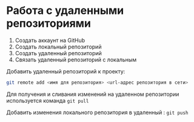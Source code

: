 # **Работа с удаленными репозиториями**

1. Создать аккаунт на GitHub
2. Создать локальный репозиторий
3. Создать удаленный репозиторий
4. Связать удаленный репозиторий с локальным


Добавить удаленный репозиторий к проекту: 
```Bash
git remote add <имя для репозитория> <url-адрес репозитория в сети>
```

Для получения и сливания изменений на удаленном репозитории используется команда `git pull`

Добавить изменения локального репозитория в удаленный : `git push`
